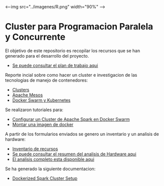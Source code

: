 
<div style="display: flex; align-items:center;">
<--img src="../imagenes/R.png" width="90%" -->
<!--<img src="imagenes/Imagen2.jpg" width="20%" > -->
</div>


# Cluster para Programacion Paralela y Concurrente 

El objetivo de este repositorio es recopilar los recursos que se han generado para el desarrollo del proyecto. 

* <a href="https://docs.google.com/spreadsheets/d/1JpgB5HH0UOuyaKnHn6HBtzzIx-enJk4o4aeNsXsYAEo/edit?usp=sharing"> Se puede consultar el plan de trabajo aqui <a/>

Reporte incial sobre como hacer un cluster e investigacion de las tecnologias de manejo de contenedores:

* <a href="https://www.canva.com/design/DAGfR4a7whA/i02xSP3xdR74fdKJOCp10Q/edit"> Clusters </a> 
* <a href="https://www.github.com/LuisMAC2022/PPC/blob/main/PDFs/AM.pdf"> Apache Mesos  </a> 
* <a href="https://www.github.com/LuisMAC2022/PPC/blob/main/PDFs/CO.pdf"> Docker Swarm y Kubernetes </a> 

Se realizaron tutoriales para:
 
* <a href="https://www.github.com/im-krizox/docker-project">Configurar un Cluster de Apache Spark en Docker Swarm </a> 
* <a href="https://www.github.com/eithan-hernandez/docker-cluster/tree/main">Montar una imagen de docker </a>

A partir de los formularios enviados se genero un inventario y un analisis de hardware:

* <a href="https://colab.research.google.com/drive/1aXXY24Kl7g5tQ1uE5Y7ldFCwUa_98sqV?usp=sharing ">Inventario de recursos </a> 
* <a href="https://www.github.com/LuisMAC2022/PPC/blob/main/PDFs/RH.pdf" >Se puede consultar el resumen del analisis de Hardware aqui</a>
* <a href="https://www.github.com/LuisMAC2022/PPC/blob/main/analisisHardware" >El analisis completo esta disponible aqui </a>

Se ha generado la siguiente documentacion:

* <a href="https://www.github.com/Jorge95Cortes/dockerized-spark-cluster-set-up"> Dockerized Spark Cluster Setup </a> 




































